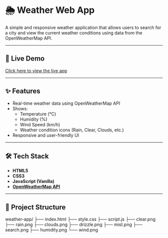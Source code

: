 # 🌦️ Weather Web App

A simple and responsive weather application that allows users to search for a city and view the current weather conditions using data from the OpenWeatherMap API.

---

## 🔗 Live Demo

[Click here to view the live app](https://shivam00018.github.io/Live_Weather_website/)  


---

## ✨ Features

- Real-time weather data using OpenWeatherMap API
- Shows:
  - Temperature (°C)
  - Humidity (%)
  - Wind Speed (km/h)
  - Weather condition icons (Rain, Clear, Clouds, etc.)
- Responsive and user-friendly UI

---

## 🛠️ Tech Stack

- **HTML5**
- **CSS3**
- **JavaScript (Vanilla)**
- **[OpenWeatherMap API](https://openweathermap.org/api)**

---

## 📁 Project Structure

weather-app/
├── index.html
├── style.css
├── script.js
├── clear.png
├── rain.png
├── clouds.png
├── drizzle.png
├── mist.png
├── search.png
├── humidity.png
└── wind.png
